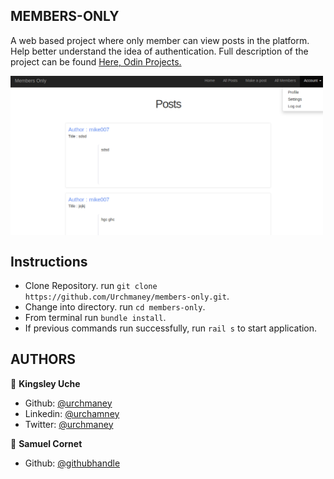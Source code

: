 ## MEMBERS-ONLY
A web based project where only member can view posts in the platform. Help better understand the idea of authentication.
Full description of the project can be found [Here, Odin Projects.](https://www.theodinproject.com/courses/ruby-on-rails/lessons/authentication)

<img src="app/assets/images/screen-shot.png" width="500" align="middle" />

## Instructions
- Clone Repository. run `git clone https://github.com/Urchmaney/members-only.git`.
- Change into directory. run `cd members-only`.
- From terminal run `bundle install`.
- If previous commands run successfully, run `rail s` to start application.

## AUTHORS

👤 **Kingsley Uche**

- Github: [@urchmaney](https://github.com/Urchmaney)
- Linkedin: [@urchamney](https://www.linkedin.com/in/kingsley-uche/)
- Twitter: [@urchmaney](https://twitter.com/kingsleyunegbu)

👤 **Samuel Cornet**

- Github: [@githubhandle](https://github.com/CornetS28)
